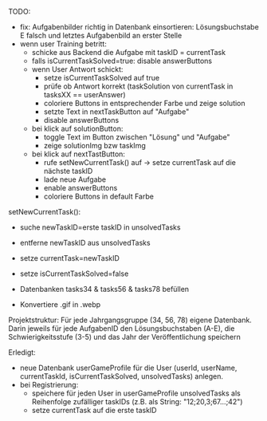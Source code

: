 TODO:
- fix: Aufgabenbilder richtig in Datenbank einsortieren: Lösungsbuchstabe E falsch und letztes Aufgabenbild an erster Stelle
- wenn user Training betritt:
    - schicke aus Backend die Aufgabe mit taskID = currentTask
    - falls isCurrentTaskSolved=true: disable answerButtons
    - wenn User Antwort schickt:
        - setze isCurrentTaskSolved auf true
        - prüfe ob Antwort korrekt (taskSolution von currentTask in tasksXX == userAnswer)
        - coloriere Buttons in entsprechender Farbe und zeige solution
        - setzte Text in nextTaskButton auf "Aufgabe"
        - disable answerButtons
    - bei klick auf solutionButton:
        - toggle Text im Button zwischen "Lösung" und "Aufgabe"
        - zeige solutionImg bzw taskImg
    - bei klick auf nextTastButton:
        - rufe setNewCurrentTask() auf -> setze currentTask auf die nächste taskID
        - lade neue Aufgabe
        - enable answerButtons
        - coloriere Buttons in default Farbe

setNewCurrentTask():
- suche newTaskID=erste taskID in unsolvedTasks
- entferne newTaskID aus unsolvedTasks
- setze currentTask=newTaskID
- setze isCurrentTaskSolved=false

- Datenbanken tasks34 & tasks56 & tasks78 befüllen
- Konvertiere .gif in .webp


Projektstruktur:
Für jede Jahrgangsgruppe (34, 56, 78) eigene Datenbank.
Darin jeweils für jede AufgabenID den Lösungsbuchstaben (A-E), die Schwierigkeitsstufe (3-5) und das Jahr der Veröffentlichung speichern


Erledigt:
- neue Datenbank userGameProfile für die User (userId, userName, currentTaskId, isCurrentTaskSolved, unsolvedTasks) anlegen.
- bei Registrierung:
    - speichere für jeden User in userGameProfile unsolvedTasks als Reihenfolge zufälliger taskIDs (z.B. als String: "12;20,3;67...;42")
    - setze currentTask auf die erste taskID
